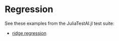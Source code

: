 # Regression

See these examples from the JuliaTestAI.jl test suite:

- [ridge
  regression](https://github.com/JuliaAI/LearnTestAPI.jl/blob/dev/test/patterns/regression.jl)

